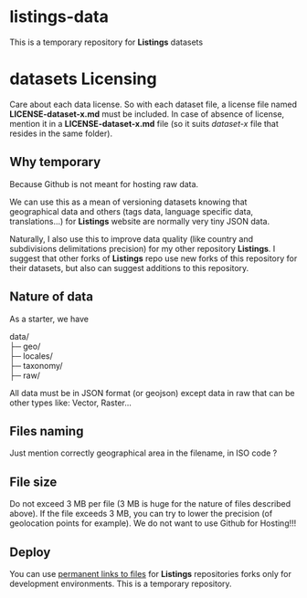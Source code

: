 # listings-data
This is a temporary repository for **Listings** datasets

# datasets Licensing
Care about each data license. So with each dataset file, a license file named **LICENSE-dataset-x.md** must be included. In case of absence of license, mention it in a **LICENSE-dataset-x.md** file (so it suits *dataset-x* file that resides in the same folder).

## Why temporary
Because Github is not meant for hosting raw data.

We can use this as a mean of versioning datasets knowing that geographical data and others (tags data, language specific data, translations...) for **Listings** website are normally very tiny JSON data.

Naturally, I also use this to improve data quality (like country and subdivisions delimitations precision) for my other repository **Listings**. I suggest that other forks of **Listings** repo use new forks of this repository for their datasets, but also can suggest additions to this repository.

## Nature of data
As a starter, we have

data/  
├─ geo/  
├─ locales/  
├─ taxonomy/  
├─ raw/  

All data must be in JSON format (or geojson) except data in raw that can be other types like: Vector, Raster...

## Files naming
Just mention correctly geographical area in the filename, in ISO code ?

## File size
Do not exceed 3 MB per file (3 MB is huge for the nature of files described above). If the file exceeds 3 MB, you can try to lower the precision (of geolocation points for example). We do not want to use Github for Hosting!!!

## Deploy
You can use [permanent links to files](https://docs.github.com/en/github/managing-files-in-a-repository/managing-files-on-github/getting-permanent-links-to-files) for **Listings** repositories forks only for development environments. This is a temporary repository.